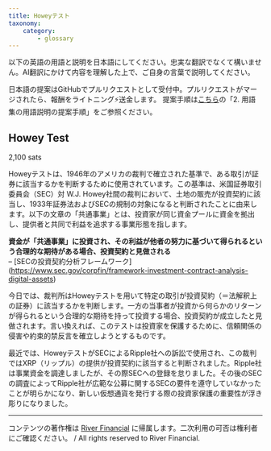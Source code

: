 ```yaml
---
title: Howeyテスト
taxonomy:
    category:
        - glossary
---
```


以下の英語の用語と説明を日本語にしてください。忠実な翻訳でなくて構いません。AI翻訳にかけて内容を理解した上で、ご自身の言葉で説明してください。

日本語の提案はGitHubでプルリクエストとして受付中。プルリクエストがマージされたら、報酬をライトニング⚡️送金します。
提案手順は[こちら](https://github.com/lostinbitcoin/categories/wiki)の「2. 用語集の用語説明の提案手順」をご参照ください。

## Howey Test
2,100 sats

Howeyテストは、1946年のアメリカの裁判で確立された基準で、ある取引が証券に該当するかを判断するために使用されています。この基準は、米国証券取引委員会（SEC）対 W.J. Howey社間の裁判において、土地の販売が投資契約に該当し、1933年証券法およびSECの規制の対象になると判断されたことに由来します。以下の文章の「共通事業」とは、投資家が同じ資金プールに資金を拠出し、提供者と共同で利益を追求する事業形態を指します。

**資金が「共通事業」に投資され、その利益が他者の努力に基づいて得られるという合理的な期待がある場合、投資契約と見做される**<br>
– [SECの投資契約分析フレームワーク]
(https://www.sec.gov/corpfin/framework-investment-contract-analysis-digital-assets)

今日では、裁判所はHoweyテストを用いて特定の取引が投資契約（＝法解釈上の証券）に該当するかを判断します。一方の当事者が投資から何らかのリターンが得られるという合理的な期待を持って投資する場合、投資契約が成立したと見做されます。言い換えれば、このテストは投資家を保護するために、信頼関係の侵害や約束的禁反言を確立しようとするものです。

最近では、HoweyテストがSECによるRipple社への訴訟で使用され、この裁判ではXRP（リップル）の提供が投資契約に該当すると判断されました。Ripple社は事業資金を調達しましたが、その際SECへの登録を怠りました。その後のSECの調査によってRipple社が広範な公募に関するSECの要件を遵守していなかったことが明らかになり、新しい仮想通貨を発行する際の投資家保護の重要性が浮き彫りになりました。

---
コンテンツの著作権は [River Financial](https://river.com/) に帰属します。二次利用の可否は権利者にご確認ください。 / All rights reserved to River Financial.

